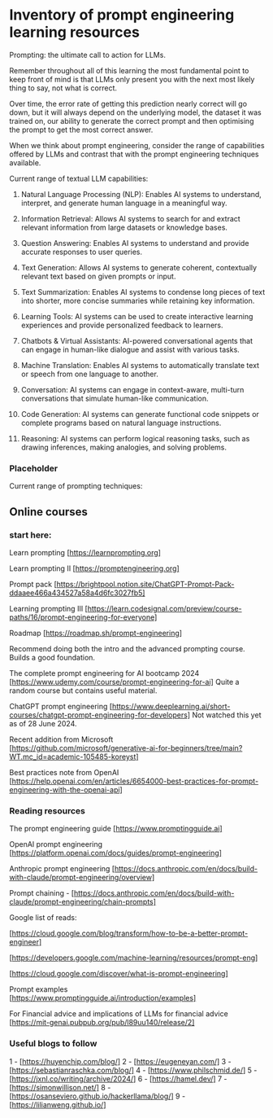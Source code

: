 # Inventory of prompt engineering learning resources

Prompting: the ultimate call to action for LLMs.

Remember throughout all of this learning the most fundamental point to keep front of mind is that LLMs only present you with the next most likely thing to say, not what is correct.  

Over time, the error rate of getting this prediction nearly correct will go down, but it will always depend on the underlying model, the dataset it was trained on, our ability to generate the correct prompt and then optimising the prompt to get the most correct answer.

When we think about prompt engineering, consider the range of capabilities offered by LLMs and contrast that with the prompt engineering techniques available. 

Current range of textual LLM capabilities:

1. Natural Language Processing (NLP): Enables AI systems to understand, interpret, and generate human language in a meaningful way.

2. Information Retrieval: Allows AI systems to search for and extract relevant information from large datasets or knowledge bases.

3. Question Answering: Enables AI systems to understand and provide accurate responses to user queries.

4. Text Generation: Allows AI systems to generate coherent, contextually relevant text based on given prompts or input.

5. Text Summarization: Enables AI systems to condense long pieces of text into shorter, more concise summaries while retaining key information.

6. Learning Tools: AI systems can be used to create interactive learning experiences and provide personalized feedback to learners.

7. Chatbots & Virtual Assistants: AI-powered conversational agents that can engage in human-like dialogue and assist with various tasks.

8. Machine Translation: Enables AI systems to automatically translate text or speech from one language to another.

9. Conversation: AI systems can engage in context-aware, multi-turn conversations that simulate human-like communication.

10. Code Generation: AI systems can generate functional code snippets or complete programs based on natural language instructions.

11. Reasoning: AI systems can perform logical reasoning tasks, such as drawing inferences, making analogies, and solving problems.


### Placeholder 
Current range of prompting techniques:



## Online courses

### start here:

Learn prompting [https://learnprompting.org]   

Learn prompting II [https://promptengineering.org]  

Prompt pack [https://brightpool.notion.site/ChatGPT-Prompt-Pack-ddaaee466a434527a58a4d6fc3027fb5]

Learning prompting III [https://learn.codesignal.com/preview/course-paths/16/prompt-engineering-for-everyone]

Roadmap  [https://roadmap.sh/prompt-engineering]

Recommend doing both the intro and the advanced prompting course.
Builds a good foundation.

The complete prompt engineering for AI bootcamp 2024 [https://www.udemy.com/course/prompt-engineering-for-ai]
Quite a random course but contains useful material.

ChatGPT prompt engineering [https://www.deeplearning.ai/short-courses/chatgpt-prompt-engineering-for-developers]
Not watched this yet as of 28 June 2024.

Recent addition from Microsoft  
[https://github.com/microsoft/generative-ai-for-beginners/tree/main?WT.mc_id=academic-105485-koreyst]

Best practices note from OpenAI  
[https://help.openai.com/en/articles/6654000-best-practices-for-prompt-engineering-with-the-openai-api]  


### Reading resources

The prompt engineering guide [https://www.promptingguide.ai]

OpenAI prompt engineering [https://platform.openai.com/docs/guides/prompt-engineering]

Anthropic prompt engineering [https://docs.anthropic.com/en/docs/build-with-claude/prompt-engineering/overview]

Prompt chaining - [https://docs.anthropic.com/en/docs/build-with-claude/prompt-engineering/chain-prompts]  


Google list of reads:  

[https://cloud.google.com/blog/transform/how-to-be-a-better-prompt-engineer]  

[https://developers.google.com/machine-learning/resources/prompt-eng]  

[https://cloud.google.com/discover/what-is-prompt-engineering]

Prompt examples  
[https://www.promptingguide.ai/introduction/examples]  

For Financial advice and implications of LLMs for financial advice  
[https://mit-genai.pubpub.org/pub/l89uu140/release/2]

### Useful blogs to follow

1 - [https://huyenchip.com/blog/]
2 - [https://eugeneyan.com/]
3 - [https://sebastianraschka.com/blog/]
4 - [https://www.philschmid.de/]
5 - [https://jxnl.co/writing/archive/2024/]
6 - [https://hamel.dev/]
7 - [https://simonwillison.net/]
8 - [https://osanseviero.github.io/hackerllama/blog/]
9 - [https://lilianweng.github.io/]




